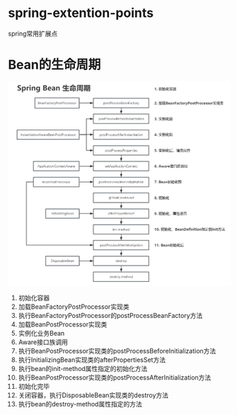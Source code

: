 # spring-extention-points
spring常用扩展点


# Bean的生命周期

![img.png](img.png)

1. 初始化容器
2. 加载BeanFactoryPostProcessor实现类
3. 执行BeanFactoryPostProcessor的postProcessBeanFactory方法
4. 加载BeanPostProcessor实现类
5. 实例化业务Bean
6. Aware接口族调用
7. 执行BeanPostProcessor实现类的postProcessBeforeInitialization方法
8. 执行InitializingBean实现类的afterPropertiesSet方法
9. 执行bean的init-method属性指定的初始化方法
10. 执行BeanPostProcessor实现类的postProcessAfterInitialization方法
11. 初始化完毕
12. 关闭容器，执行DisposableBean实现类的destroy方法
13. 执行bean的destroy-method属性指定的方法